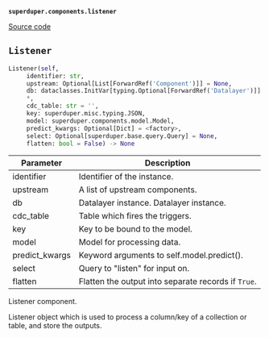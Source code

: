 **`superduper.components.listener`** 

[Source code](https://github.com/superduper-io/superduper/blob/main/superduper/components/listener.py)

## `Listener` 

```python
Listener(self,
     identifier: str,
     upstream: Optional[List[ForwardRef('Component')]] = None,
     db: dataclasses.InitVar[typing.Optional[ForwardRef('Datalayer')]] = None,
     *,
     cdc_table: str = '',
     key: superduper.misc.typing.JSON,
     model: superduper.components.model.Model,
     predict_kwargs: Optional[Dict] = <factory>,
     select: Optional[superduper.base.query.Query] = None,
     flatten: bool = False) -> None
```
| Parameter | Description |
|-----------|-------------|
| identifier | Identifier of the instance. |
| upstream | A list of upstream components. |
| db | Datalayer instance. Datalayer instance. |
| cdc_table | Table which fires the triggers. |
| key | Key to be bound to the model. |
| model | Model for processing data. |
| predict_kwargs | Keyword arguments to self.model.predict(). |
| select | Query to "listen" for input on. |
| flatten | Flatten the output into separate records if ``True``. |

Listener component.

Listener object which is used to process a column/key of a collection or table,
and store the outputs.

